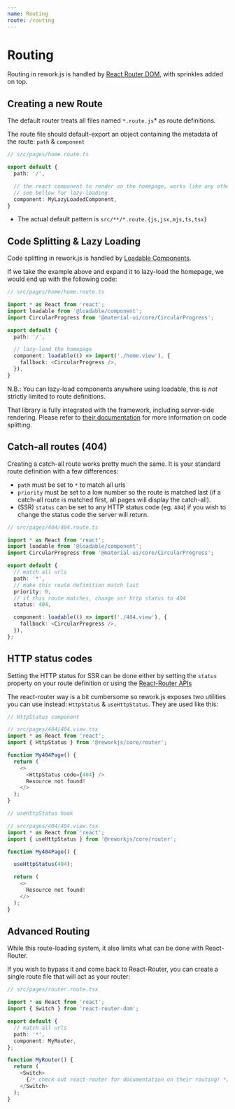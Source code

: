 ```yaml
---
name: Routing
route: /routing
---
```


# Routing

Routing in rework.js is handled by [React Router DOM](https://reacttraining.com/react-router/web), with sprinkles added on top.

## Creating a new Route

The default router treats all files named `*.route.js`* as route definitions.

The route file should default-export an object containing the metadata of the route: `path` & `component`

```typescript
// src/pages/home.route.ts

export default {
  path: '/',

  // the react component to render on the homepage, works like any other component.
  // see bellow for lazy-loading
  component: MyLazyLoadedComponent,
}
```

* The actual default pattern is `src/**/*.route.{js,jsx,mjs,ts,tsx}`

## Code Splitting & Lazy Loading

Code splitting in rework.js is handled by [Loadable Components](https://www.smooth-code.com/open-source/loadable-components/).

If we take the example above and expand it to lazy-load the homepage, we would end up with the following code:

```typescript
// src/pages/home/home.route.ts

import * as React from 'react';
import loadable from '@loadable/component';
import CircularProgress from '@material-ui/core/CircularProgress';

export default {
  path: '/',

  // lazy-load the homepage
  component: loadable(() => import('./home.view'), {
    fallback: <CircularProgress />,
  }),
}
```

N.B.: You can lazy-load components anywhere using loadable, this is *not* strictly limited to route definitions.

That library is fully integrated with the framework, including server-side rendering.
Please refer to [their documentation](https://www.smooth-code.com/open-source/loadable-components/) for more information on code splitting.

## Catch-all routes (404)

Creating a catch-all route works pretty much the same. It is your standard route definition with a few differences:

- `path` must be set to `*` to match all urls
- `priority` must be set to a low number so the route is matched last (if a catch-all route is matched first, all pages will display the catch-all).
- (SSR) `status` can be set to any HTTP status code (eg. `404`) if you wish to change the status code the server will return.

```typescript
// src/pages/404/404.route.ts

import * as React from 'react';
import loadable from '@loadable/component';
import CircularProgress from '@material-ui/core/CircularProgress';

export default {
  // match all urls
  path: '*',
  // make this route definition match last
  priority: 0,
  // if this route matches, change ssr http status to 404
  status: 404,

  component: loadable(() => import('./404.view'), {
    fallback: <CircularProgress />,
  }),
};
```

## HTTP status codes

Setting the HTTP status for SSR can be done either by setting the `status` property on your route definition
or using the [React-Router APIs](https://github.com/ReactTraining/react-router/blob/master/packages/react-router-dom/docs/guides/server-rendering.md#404-401-or-any-other-status)

The react-router way is a bit cumbersome so rework.js exposes two utilities you can use instead: `HttpStatus` & `useHttpStatus`. They are used like this:

```typescript jsx
// HttpStatus component

// src/pages/404/404.view.tsx
import * as React from 'react';
import { HttpStatus } from '@reworkjs/core/router';

function My404Page() {
  return (
    <>
      <HttpStatus code={404} />
      Resource not found!
    </>
  );
}
```

```typescript jsx
// useHttpStatus hook

// src/pages/404/404.view.tsx
import * as React from 'react';
import { useHttpStatus } from '@reworkjs/core/router';

function My404Page() {

  useHttpStatus(404);

  return (
    <>
      Resource not found!
    </>
  );
}
```

## Advanced Routing

While this route-loading system, it also limits what can be done with React-Router.

If you wish to bypass it and come back to React-Router, you can create a single route file that will act as your router:

```typescript jsx
// src/pages/router.route.tsx

import * as React from 'react';
import { Switch } from 'react-router-dom';

export default {
  // match all urls
  path: '*',
  component: MyRouter,
};

function MyRouter() {
  return (
    <Switch>
      {/* check out react-router for documentation on their routing! */}
    </Switch>
  );
}
```

